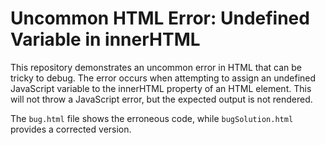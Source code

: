 # Uncommon HTML Error: Undefined Variable in innerHTML

This repository demonstrates an uncommon error in HTML that can be tricky to debug.  The error occurs when attempting to assign an undefined JavaScript variable to the innerHTML property of an HTML element.  This will not throw a JavaScript error, but the expected output is not rendered.

The `bug.html` file shows the erroneous code, while `bugSolution.html` provides a corrected version.